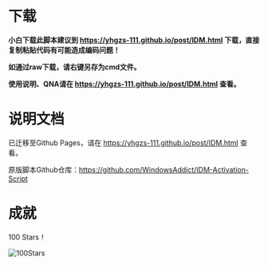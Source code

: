 # 下载

**小白下载此脚本建议到 https://yhgzs-111.github.io/post/IDM.html 下载，直接复制粘贴代码有可能造成编码问题！**

**如通过raw下载，请右键另存为cmd文件。**

**使用说明、QNA请在 https://yhgzs-111.github.io/post/IDM.html 查看。**

# 说明文档

已迁移至Github Pages，请在 https://yhgzs-111.github.io/post/IDM.html 查看。

原版脚本Github仓库：https://github.com/WindowsAddict/IDM-Activation-Script

# 成就

100 Stars！

![100Stars](https://github.com/yhgzs-111/IDM-Activation-Script-ZH/assets/77568569/ff352b68-a474-4a08-8d38-430ccfddd11d)
